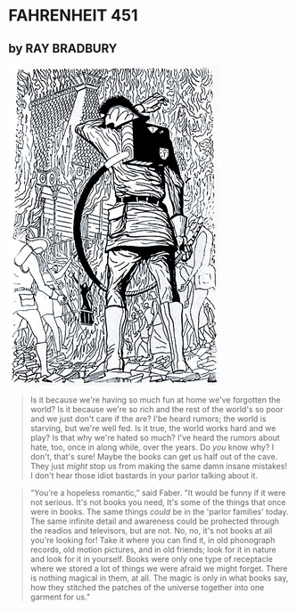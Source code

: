# FAHRENHEIT 451
## by RAY BRADBURY

![You can't ever have my books](mugnaini_451.jpg)

> Is it because we're having so much fun at home we've forgotten the world? Is it because we're so rich and the rest of the world's so poor and we just don't care if the are? I'be heard rumors; the world is starving, but we're well fed. Is it true, the world works hard and we play? Is that why we're hated so much? I've heard the rumors about hate, too, once in along while, over the years. Do *you* know why? I don't, that's sure! Maybe the books can get us half out of the cave. They just *might* stop us from making the same damn insane mistakes! I don't hear those idiot bastards in your parlor talking about it.

> "You're a hopeless romantic," said Faber. "It would be funny if it were not serious. It's not books you need, It's some of the things that once were in books. The same things *could* be in the 'parlor families' today. The same infinite detail and awareness could be prohected through the readios and televisors, but are not. No, no, it's not books at all you're looking for! Take it where you can find it, in old phonograph records, old motion pictures, and in old friends; look for it in nature and look for it in yourself. Books were only one type of receptacle where we stored a lot of things we were afraid we might forget. There is nothing magical in them, at all. The magic is only in what books say, how they stitched the patches of the universe together into one garment for us."

